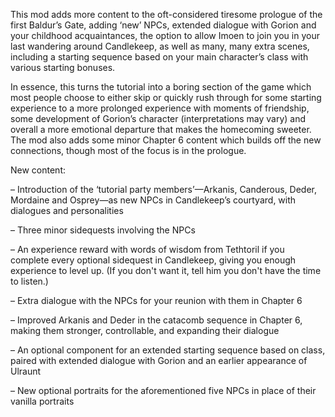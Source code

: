 This mod adds more content to the oft-considered tiresome prologue of the first Baldur’s Gate, adding ‘new’ NPCs, extended dialogue with Gorion and your childhood acquaintances, the option to allow Imoen to join you in your last wandering around Candlekeep, as well as many, many extra scenes, including a starting sequence based on your main character’s class with various starting bonuses.

In essence, this turns the tutorial into a boring section of the game which most people choose to either skip or quickly rush through for some starting experience to a more prolonged experience with moments of friendship, some development of Gorion’s character (interpretations may vary) and overall a more emotional departure that makes the homecoming sweeter. The mod also adds some minor Chapter 6 content which builds off the new connections, though most of the focus is in the prologue.

New content:

– Introduction of the ‘tutorial party members’—Arkanis, Canderous, Deder, Mordaine and Osprey—as new NPCs in Candlekeep’s courtyard, with dialogues and personalities

– Three minor sidequests involving the NPCs

– An experience reward with words of wisdom from Tethtoril if you complete every optional sidequest in Candlekeep, giving you enough experience to level up. (If you don't want it, tell him you don't have the time to listen.)

– Extra dialogue with the NPCs for your reunion with them in Chapter 6

– Improved Arkanis and Deder in the catacomb sequence in Chapter 6, making them stronger, controllable, and expanding their dialogue

– An optional component for an extended starting sequence based on class, paired with extended dialogue with Gorion and an earlier appearance of Ulraunt

– New optional portraits for the aforementioned five NPCs in place of their vanilla portraits
